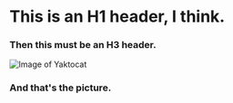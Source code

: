 # This is an H1 header, I think.

### Then this must be an H3 header.

![Image of Yaktocat](https://octodex.github.com/images/yaktocat.png)

### And that's the picture.
